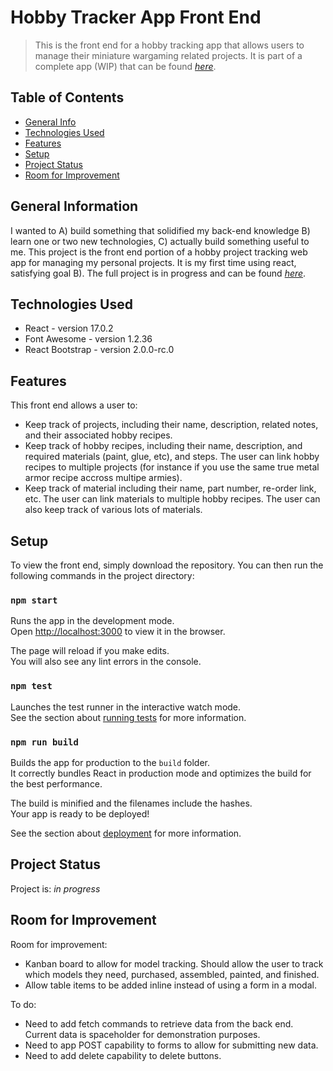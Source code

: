 # Hobby Tracker App Front End
> This is the front end for a hobby tracking app that allows users to manage their miniature wargaming related projects. It is part of a complete app (WIP) that can be found [_here_](https://github.com/thomas-dunlop/hobby-project-manager-back-end). 

## Table of Contents
* [General Info](#general-information)
* [Technologies Used](#technologies-used)
* [Features](#features)
* [Setup](#setup)
* [Project Status](#project-status)
* [Room for Improvement](#room-for-improvement)


## General Information
I wanted to A) build something that solidified my back-end knowledge B) learn one or two new technologies, C) actually build something useful to me. This project is the front end portion of a hobby project tracking web app for managing my personal projects. It is my first time using react, satisfying goal B). The full project is in progress and can be found [_here_](https://github.com/thomas-dunlop/hobby-project-manager-back-end). 


## Technologies Used
- React - version 17.0.2
- Font Awesome - version 1.2.36
- React Bootstrap - version 2.0.0-rc.0


## Features
This front end allows a user to:
-	Keep track of projects, including their name, description, related notes, and their associated hobby recipes. 
-	Keep track of hobby recipes, including their name, description, and required materials (paint, glue, etc), and steps. The user can link hobby recipes to multiple projects (for instance if you use the same true metal armor recipe accross multipe armies). 
- Keep track of material including their name, part number, re-order link, etc. The user can link materials to multiple hobby recipes. The user can also keep track of various lots of materials. 


## Setup
To view the front end, simply download the repository. You can then run the following commands in the project directory: 

### `npm start`

Runs the app in the development mode.\
Open [http://localhost:3000](http://localhost:3000) to view it in the browser.

The page will reload if you make edits.\
You will also see any lint errors in the console.

### `npm test`

Launches the test runner in the interactive watch mode.\
See the section about [running tests](https://facebook.github.io/create-react-app/docs/running-tests) for more information.

### `npm run build`

Builds the app for production to the `build` folder.\
It correctly bundles React in production mode and optimizes the build for the best performance.

The build is minified and the filenames include the hashes.\
Your app is ready to be deployed!

See the section about [deployment](https://facebook.github.io/create-react-app/docs/deployment) for more information.


## Project Status
Project is: _in progress_ 


## Room for Improvement
Room for improvement:
- Kanban board to allow for model tracking. Should allow the user to track which models they need, purchased, assembled, painted, and finished. 
- Allow table items to be added inline instead of using a form in a modal. 

To do:
- Need to add fetch commands to retrieve data from the back end. Current data is spaceholder for demonstration purposes. 
- Need to app POST capability to forms to allow for submitting new data. 
- Need to add delete capability to delete buttons. 
